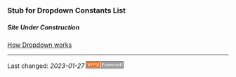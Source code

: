 
### Stub for Dropdown Constants List

##### Site Under Construction

[How Dropdown works](Thor_IntellisenseX_Using_Dropdown.md)

---

Last changed: _2023-01-27_ ![Picture](images/vfpxpoweredby_alternative.gif)

